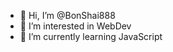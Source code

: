 - 👋 Hi, I’m @BonShai888
- 👀 I’m interested in WebDev
- 🌱 I’m currently learning JavaScript


<!---
BonShai888/BonShai888 is a ✨ special ✨ repository because its `README.md` (this file) appears on your GitHub profile.
You can click the Preview link to take a look at your changes.
--->
